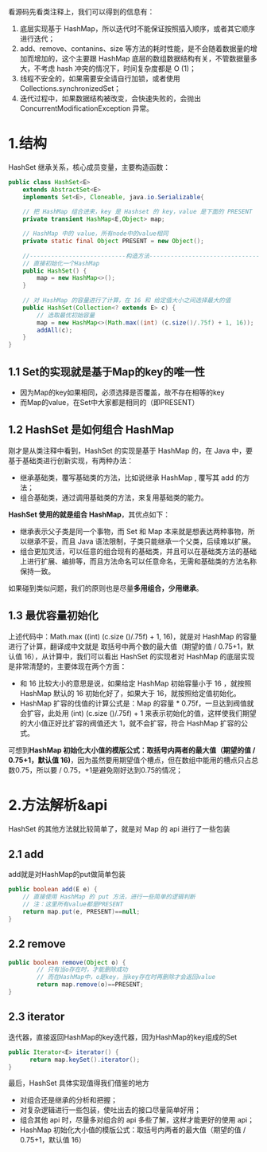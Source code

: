 看源码先看类注释上，我们可以得到的信息有：

1. 底层实现基于 HashMap，所以迭代时不能保证按照插入顺序，或者其它顺序进行迭代；
2. add、remove、contanins、size 等方法的耗时性能，是不会随着数据量的增加而增加的，这个主要跟 HashMap 底层的数组数据结构有关，不管数据量多大，不考虑 hash 冲突的情况下，时间复杂度都是 O (1)；
3. 线程不安全的，如果需要安全请自行加锁，或者使用 Collections.synchronizedSet；
4. 迭代过程中，如果数据结构被改变，会快速失败的，会抛出 ConcurrentModificationException 异常。

# 1.结构
HashSet 继承关系，核心成员变量，主要构造函数：
```java
public class HashSet<E>
    extends AbstractSet<E>
    implements Set<E>, Cloneable, java.io.Serializable{
    
    // 把 HashMap 组合进来，key 是 Hashset 的 key，value 是下面的 PRESENT
    private transient HashMap<E,Object> map;

    // HashMap 中的 value，所有node中的value相同
    private static final Object PRESENT = new Object();
    
    //---------------------------构造方法---------------------------------------
    // 直接初始化一个HashMap
    public HashSet() {
        map = new HashMap<>();
    }
    
    // 对 HashMap 的容量进行了计算，在 16 和 给定值大小之间选择最大的值
    public HashSet(Collection<? extends E> c) {
    	// 选取最优初始容量
        map = new HashMap<>(Math.max((int) (c.size()/.75f) + 1, 16));
        addAll(c);
    }
}
```

## 1.1 Set的实现就是基于Map的key的唯一性

- 因为Map的key如果相同，必须选择是否覆盖，故不存在相等的key
- 而Map的value，在Set中大家都是相同的（即PRESENT）

## 1.2 HashSet 是如何组合 HashMap

刚才是从类注释中看到，HashSet 的实现是基于 HashMap 的，在 Java 中，要基于基础类进行创新实现，有两种办法：

- 继承基础类，覆写基础类的方法，比如说继承 HashMap , 覆写其 add 的方法；
- 组合基础类，通过调用基础类的方法，来复用基础类的能力。

**HashSet 使用的就是组合 HashMap**，其优点如下：

- 继承表示父子类是同一个事物，而 Set 和 Map 本来就是想表达两种事物，所以继承不妥，而且 Java 语法限制，子类只能继承一个父类，后续难以扩展。
- 组合更加灵活，可以任意的组合现有的基础类，并且可以在基础类方法的基础上进行扩展、编排等，而且方法命名可以任意命名，无需和基础类的方法名称保持一致。

如果碰到类似问题，我们的原则也是尽量**多用组合，少用继承**。

## 1.3 最优容量初始化

上述代码中：Math.max ((int) (c.size ()/.75f) + 1, 16)，就是对 HashMap 的容量进行了计算，翻译成中文就是 取括号中两个数的最大值（期望的值 / 0.75+1，默认值 16），从计算中，我们可以看出 HashSet 的实现者对 HashMap 的底层实现是非常清楚的，主要体现在两个方面：

- 和 16 比较大小的意思是说，如果给定 HashMap 初始容量小于 16 ，就按照 HashMap 默认的 16 初始化好了，如果大于 16，就按照给定值初始化。
- HashMap 扩容的伐值的计算公式是：Map 的容量 * 0.75f，一旦达到阀值就会扩容，此处用 (int) (c.size ()/.75f) + 1 来表示初始化的值，这样使我们期望的大小值正好比扩容的阀值还大 1，就不会扩容，符合 HashMap 扩容的公式。

可想到**HashMap 初始化大小值的模版公式：取括号内两者的最大值（期望的值 / 0.75+1，默认值 16)**，因为虽然要用期望值个槽点，但在数组中能用的槽点只占总数0.75，所以要 / 0.75，+1是避免刚好达到0.75的情况；

# 2.方法解析&api

HashSet 的其他方法就比较简单了，就是对 Map 的 api 进行了一些包装

## 2.1 add

add就是对HashMap的put做简单包装
```java
public boolean add(E e) {
    // 直接使用 HashMap 的 put 方法，进行一些简单的逻辑判断
    // 注：这里所有value都是PRESENT
    return map.put(e, PRESENT)==null;
}
```
## 2.2 remove
```java
public boolean remove(Object o) {
    	// 只有当o存在时，才能删除成功
    	// 而在HashMap中，o是key，当key存在时再删除才会返回value
        return map.remove(o)==PRESENT;
}
```

## 2.3 iterator

迭代器，直接返回HashMap的key迭代器，因为HashMap的key组成的Set

  ```java
  public Iterator<E> iterator() {
        return map.keySet().iterator();
}
  ```

最后，HashSet 具体实现值得我们借鉴的地方

- 对组合还是继承的分析和把握；
- 对复杂逻辑进行一些包装，使吐出去的接口尽量简单好用；
- 组合其他 api 时，尽量多对组合的 api 多些了解，这样才能更好的使用 api；
- HashMap 初始化大小值的模版公式：取括号内两者的最大值（期望的值 / 0.75+1，默认值 16）
